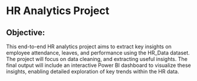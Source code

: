 # HR Analytics Project
## Objective:
This end-to-end HR analytics project aims to extract key insights on employee attendance,
leaves, and performance using the HR_Data dataset. The project will focus on data
cleaning, and extracting useful insights. The final output will include an
interactive Power BI dashboard to visualize these insights, enabling detailed exploration of key
trends within the HR data.
